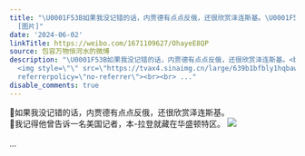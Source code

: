 ```yaml
---
title: "\U0001F53B如果我没记错的话，内贾德有点点反俄，还很欣赏泽连斯基。\U0001F53B我记得他曾告诉一名美国记者，本-拉登就藏在华盛顿特区。
  [图片]"
date: '2024-06-02'
linkTitle: https://weibo.com/1671109627/OhayeE8QP
source: 包容万物恒河水的微博
description: "\U0001F53B如果我没记错的话，内贾德有点点反俄，还很欣赏泽连斯基。<br>\U0001F53B我记得他曾告诉一名美国记者，本-拉登就藏在华盛顿特区。
  <img style=\"\" src=\"https://tvax4.sinaimg.cn/large/639b1bfbly1hqbawmexgdj20rs0kvn53.jpg\"
  referrerpolicy=\"no-referrer\"><br><br> ..."
disable_comments: true
---
```

🔻如果我没记错的话，内贾德有点点反俄，还很欣赏泽连斯基。<br>🔻我记得他曾告诉一名美国记者，本-拉登就藏在华盛顿特区。 <img style="" src="https://tvax4.sinaimg.cn/large/639b1bfbly1hqbawmexgdj20rs0kvn53.jpg" referrerpolicy="no-referrer"><br><br> ...